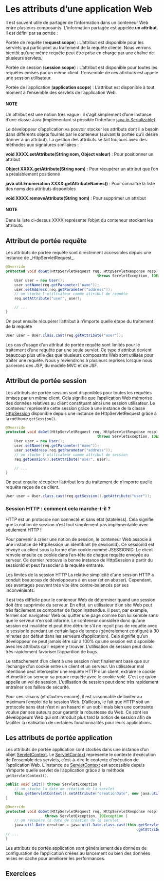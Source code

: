 <a id="attributs-web"></a>

# Les attributs d’une application Web

Il est souvent utile de partager de l’information dans un conteneur Web
entre plusieurs composants. L’information partagée est appelée **un
attribut**. Il est défini par sa portée :

Portée de requête (**request scope**)
: L’attribut est disponible pour les servlets qui participent au
  traitement de la requête cliente. Nous verrons bientôt qu’une même
  requête peut être prise en charge par une chaîne de plusieurs
  servlets.

Portée de session (**session scope**)
: L’attribut est disponible pour toutes les requêtes émises par un
  même client. L’ensemble de ces attributs est appelé une session
  utilisateur.

Portée de l’application (**application scope**)
: L’attribut est disponible à tout moment à l’ensemble des servlets de
  l’application Web.

#### NOTE
Un attribut est une notion très vague : il s’agit simplement d’une
instance d’une classe Java (implémentant si possible l’interface
[java.io.Serializable](https://docs.oracle.com/en/java/javase/17/docs/api/java.base/java/io/Serializable.html)).

Le développeur d’application va pouvoir stocker les attributs dont il a
besoin dans différents objets fournis par le conteneur (suivant la
portée qu’il désire donner à un attribut). La gestion des attributs se
fait toujours avec des méthodes aux signatures similaires :

**void XXXX.setAttribute(String nom, Object valeur)**
: Pour positionner un attribut

**Object XXXX.getAttribute(String nom)**
: Pour récupérer un attribut que l’on a préalablement positionné

**java.util.Enumeration<String> XXXX.getAttributeNames()**
: Pour connaître la liste des noms des attributs disponibles

**void XXXX.removeAttribute(String nom)**
: Pour supprimer un attribut

#### NOTE
Dans la liste ci-dessus XXXX représente l’objet du conteneur
stockant les attributs.

## Attribut de portée requête

Les attributs de portée requête sont directement accessibles depuis une
instance de \_HttpServletRequest_.

```java
@Override
protected void doGet(HttpServletRequest req, HttpServletResponse resp)
                                          throws ServletException, IOException {
    User user = new User();
    user.setName(req.getParameter("name"));
    user.setAddress(req.getParameter("address"));
    // on stocke l'utilisateur comme attribut de requête
    req.setAttribute("user", user);

    // ...
}
```

On peut ensuite récupérer l’attribut à n’importe quelle étape du
traitement de la requête

```java
User user = User.class.cast(req.getAttribute("user"));
```

Les cas d’usage d’un attribut de portée requête sont limités pour le
traitement d’une requête par une seule servlet. Ce type d’attribut
devient beaucoup plus utile dès que plusieurs composants Web sont
utilisés pour traiter une requête. Nous y reviendrons à plusieurs
reprises lorsque nous parlerons des JSP, du modèle MVC et de JSF.

## Attribut de portée session

Les attributs de portée session sont disponibles pour toutes les
requêtes émises par un même client. Cela signifie que l’application Web
mémorise des données relatives au client constituant ainsi une session
utilisateur. Le conteneur représente cette session grâce à une instance
de la classe [HttpSession](https://docs.oracle.com/javaee/7/api/javax/servlet/http/HttpSession.html) disponible depuis une instance de HttpServletRequest
grâce à la méthode `getSession()`.

```java
@Override
protected void doGet(HttpServletRequest req, HttpServletResponse resp)
                                          throws ServletException, IOException {
    User user = new User();
    user.setName(req.getParameter("name"));
    user.setAddress(req.getParameter("address"));
    // on stocke l'utilisateur comme attribut de session
    req.getSession().setAttribute("user", user);

    // ...
}
```

On peut ensuite récupérer l’attribut lors du traitement de n’importe
quelle requête reçue de ce client.

```java
User user = User.class.cast(req.getSession().getAttribute("user"));
```

### Session HTTP : comment cela marche-t-il ?

HTTP est un protocole non connecté et sans état (stateless). Cela
signifie que la notion de session n’est tout simplement pas
implémentable avec seulement HTTP !

Pour parvenir à créer une notion de session, le conteneur Web associe à
une instance de HttpSession un identifiant (le sessionId). Ce sessionId
est envoyé au client sous la forme d’un cookie nommé JSESSIONID. Le
client renvoie ensuite ce cookie dans l’en-tête de chaque requête
envoyée au serveur. Ce dernier retrouve la bonne instance de HttpSession
à partir du sessionId et peut l’associer à la requête entrante.

Les limites de la session HTTP
La relative simplicité d’une session HTTP a conduit beaucoup de
développeurs à en user (et en abuser). Cependant, ses avantages peuvent
très vite être contre-balancés par ses inconvénients.

Il est très difficile pour le conteneur Web de déterminer quand une
session doit être supprimée du serveur. En effet, un utilisateur d’un
site Web peut très facilement se comporter de façon inattendue. Il peut,
par exemple, fermer son navigateur Web ou quitter une page comme bon lui
semble sans que le serveur n’en soit informé. Le conteneur considère
donc qu’une session est invalidée et peut être détruite s’il ne reçoit
plus de requête avec le sessionId pendant un certain laps de temps
(généralement configuré à 30 minutes par défaut dans les serveurs
d’application). Cela signifie qu’un développeur ne peut jamais être sûr
à 100% qu’une session est disponible avec les attributs qu’il espère y
trouver. L’utilisation de session peut donc très rapidement favoriser
l’apparition de bugs.

Le rattachement d’un client à une session n’est finalement basé que sur
l’échange d’un cookie entre un client et un serveur. Un utilisateur mal
intentioné peut intercepter une requête HTTP d’un client, extraire le
cookie et émettre au serveur sa propre requête avec le cookie volé.
C’est ce qu’on appelle un vol de session. L’utilisation de session peut
donc très rapidement entraîner des failles de sécurité.

Pour ces raisons (et d’autres encore), il est raisonnable de limiter au
maximum l’emploi de la session Web. D’ailleurs, le fait que HTTP soit un
protocole sans état n’est ni un hasard ni un oubli mais bien une
contrainte voulue par ses auteurs pour garantir la robustesse du Web. Ce
sont les développeurs Web qui ont introduit plus tard la notion de
session afin de faciliter la réalisation de certaines fonctionnalités
pour leurs applications.

## Les attributs de portée application

Les attributs de portée application sont stockés dans une instance d’un
objet [ServletContext](https://docs.oracle.com/javaee/7/api/javax/servlet/ServletContext.html).
Le [ServletContext](https://docs.oracle.com/javaee/7/api/javax/servlet/ServletContext.html) représente le contexte d’exécution de l’ensemble
des servlets, c’est-à-dire le contexte d’exécution de l’application Web.
L’instance de [ServletContext](https://docs.oracle.com/javaee/7/api/javax/servlet/ServletContext.html) est accessible depuis n’importe quelle
servlet de l’application grâce à la méthode `getServletContext()`.

```java
public void init() throws ServletException {
    // on stocke la date de création de la servlet
    this.getServletContext().setAttribute("creationDate", new java.util.Date());
}

@Override
protected void doGet(HttpServletRequest req, HttpServletResponse resp)
                  throws ServletException, IOException {
    // on récupère la date de création de la servlet
    java.util.Date creation = java.util.Date.class.cast(this.getServletContext()
                                                            .getAttribute("creationDate"));
// ...
}
```

Les attributs de portée application sont généralement des données de
configuration de l’application créées au lancement ou bien des données
mises en cache pour améliorer les performances.

## Exercices
